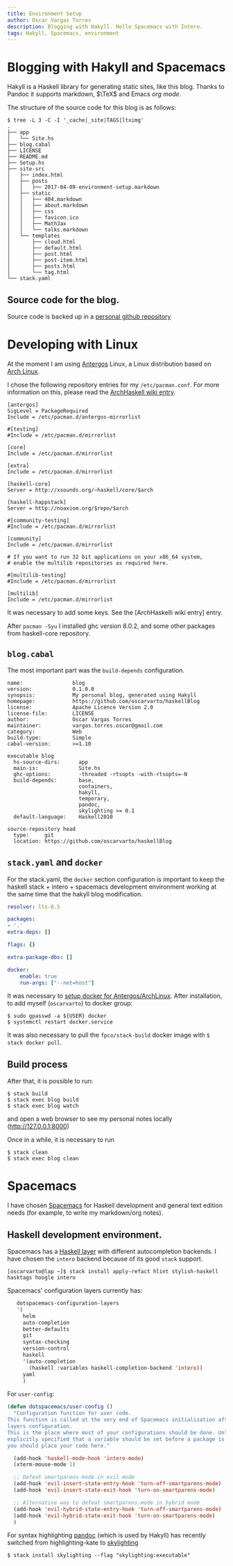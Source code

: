 ```yaml
---
title: Environment Setup
author: Oscar Vargas Torres
description: Blogging with Hakyll. Hello Spacemacs with Intero.
tags: Hakyll, Spacemacs, environment
---
```


# Blogging with Hakyll and Spacemacs

Hakyll is a Haskell library for generating static sites, like this blog. Thanks to Pandoc it supports markdown, $\TeX$ and Emacs *org mode*. 

The structure of the source code for this blog is as follows:
```text
$ tree -L 3 -C -I '_cache|_site|TAGS|ltximg'
.
├── app
│   └── Site.hs
├── blog.cabal
├── LICENSE
├── README.md
├── Setup.hs
├── site-src
│   ├── index.html
│   ├── posts
│   │   ├── 2017-04-09-environment-setup.markdown
│   ├── static
│   │   ├── 404.markdown
│   │   ├── about.markdown
│   │   ├── css
│   │   ├── favicon.ico
│   │   ├── MathJax
│   │   └── talks.markdown
│   └── templates
│       ├── cloud.html
│       ├── default.html
│       ├── post.html
│       ├── post-item.html
│       ├── posts.html
│       └── tag.html
└── stack.yaml
```

## Source code for the blog.

Source code is backed up in a [personal github repository](https://github.com/oscarvarto/haskellBlog)

# Developing with Linux

At the moment I am using [Antergos](https://antergos.com/) Linux, a Linux distribution based on [Arch Linux](https://www.archlinux.org/).

I chose the following repository entries for my `/etc/pacman.conf`. For more information on this, please read the [ArchHaskell wiki entry].

```text
[antergos]
SigLevel = PackageRequired
Include = /etc/pacman.d/antergos-mirrorlist

#[testing]
#Include = /etc/pacman.d/mirrorlist

[core]
Include = /etc/pacman.d/mirrorlist

[extra]
Include = /etc/pacman.d/mirrorlist

[haskell-core]
Server = http://xsounds.org/~haskell/core/$arch

[haskell-happstack]
Server = http://noaxiom.org/$repo/$arch

#[community-testing]
#Include = /etc/pacman.d/mirrorlist

[community]
Include = /etc/pacman.d/mirrorlist

# If you want to run 32 bit applications on your x86_64 system,
# enable the multilib repositories as required here.

#[multilib-testing]
#Include = /etc/pacman.d/mirrorlist

[multilib]
Include = /etc/pacman.d/mirrorlist
```

It was necessary to add some keys. See the [ArchHaskelli wiki entry] entry.

After `pacman -Syu` I installed ghc version 8.0.2, and some other packages from haskell-core repository.

[ArchHaskell wiki entry]: https://wiki.archlinux.org/index.php/ArchHaskell

## `blog.cabal`

The most important part was the `build-depends` configuration.

```cabal
name:                blog
version:             0.1.0.0
synopsis:            My personal blog, generated using Hakyll 
homepage:            https://github.com/oscarvarto/haskellBlog
license:             Apache Licence Version 2.0
license-file:        LICENSE
author:              Oscar Vargas Torres
maintainer:          vargas.torres.oscar@gmail.com
category:            Web
build-type:          Simple
cabal-version:       >=1.10

executable blog
  hs-source-dirs:      app
  main-is:             Site.hs
  ghc-options:         -threaded -rtsopts -with-rtsopts=-N
  build-depends:       base,
                       containers,
                       hakyll,
                       temporary,
                       pandoc,
                       skylighting >= 0.1
  default-language:    Haskell2010

source-repository head
  type:     git
  location: https://github.com/oscarvarto/haskellBlog
```

## `stack.yaml` and `docker`

For the stack.yaml, the `docker` section configuration is important to keep the haskell stack + intero + spacemacs development environment working at the same time that the hakyll blog modification.

```yaml
resolver: lts-8.5

packages:
- '.'
extra-deps: []

flags: {}

extra-package-dbs: []

docker:
    enable: true
    run-args: ["--net=host"] 
```

It was necessary to [setup docker for Antergos/ArchLinux](https://wiki.archlinux.org/index.php/Docker#Installation). After installation, to add myself (`oscarvarto`) to docker group: 

```text
$ sudo gpasswd -a ${USER} docker
$ systemctl restart docker.service
```

It was also necessary to pull the `fpco/stack-build` docker image with `$ stack docker pull`.

## Build process

After that, it is possible to run:

```text
$ stack build
$ stack exec blog build
$ stack exec blog watch
``` 

and open a web browser to see my personal notes locally (http://127.0.0.1:8000) 

Once in a while, it is necessary to run

```
$ stack clean
$ stack exec blog clean
```

# Spacemacs 

I have chosen [Spacemacs](http://spacemacs.org/) for Haskell development and general text edition needs (for example, to write my markdown/org notes).

## Haskell development environment.

Spacemacs has a [Haskell layer](https://github.com/syl20bnr/spacemacs/tree/master/layers/%2Blang/haskell) with different autocompletion backends. I have chosen the `intero` backend because of its good `stack` support.

```text
[oscarvarto@lap ~]$ stack install apply-refact hlint stylish-haskell hasktags hoogle intero
```

Spacemacs' configuration layers currently has:

```commonlisp
   dotspacemacs-configuration-layers
   '(
     helm
     auto-completion
     better-defaults
     git
     syntax-checking
     version-control
     haskell
     '(auto-completion
       (haskell :variables haskell-completion-backend 'intero))
     yaml
     )
```

For `user-config`:

```commonlisp
(defun dotspacemacs/user-config ()
  "Configuration function for user code.
This function is called at the very end of Spacemacs initialization after
layers configuration.
This is the place where most of your configurations should be done. Unless it is
explicitly specified that a variable should be set before a package is loaded,
you should place your code here."

  (add-hook 'haskell-mode-hook 'intero-mode)
  (xterm-mouse-mode 1)

  ;; Defeat smartparens-mode in evil mode
  (add-hook 'evil-insert-state-entry-hook 'turn-off-smartparens-mode)
  (add-hook 'evil-insert-state-exit-hook 'turn-on-smartparens-mode)

  ;; Alternative way to defeat smartparens-mode in hybrid mode
  (add-hook 'evil-hybrid-state-entry-hook 'turn-off-smartparens-mode)
  (add-hook 'evil-hybrid-state-exit-hook 'turn-on-smartparens-mode)
  )
```

For syntax highlighting [pandoc](https://github.com/jgm/pandoc) (which is used by Hakyll) has recently switched from highlighting-kate to [skylighting](https://github.com/jgm/skylighting)

```text
$ stack install skylighting --flag "skylighting:executable"
```
